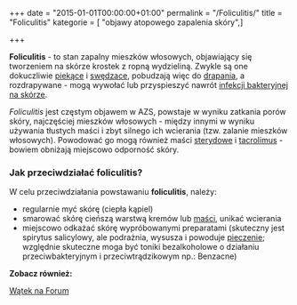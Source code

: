 +++
date = "2015-01-01T00:00:00+01:00"
permalink = "/Foliculitis/"
title = "Foliculitis"
kategorie = [ "objawy atopowego zapalenia skóry",]

+++

**Foliculitis** - to stan zapalny mieszków włosowych, objawiający się tworzeniem na skórze krostek z ropną wydzieliną. Zwykle są one dokuczliwie [piekące](/atopedia/pieczenie "wikilink") i [swędzace](/atopedia/świąd "wikilink"), pobudzają więc do [drapania](/atopedia/drapanie "wikilink"), a rozdrapywane - mogą wywołać lub przyspieszyć nawrót [infekcji bakteryjnej na skórze](/atopedia/infekcja_skóry "wikilink").

*Foliculitis* jest częstym objawem w AZS, powstaje w wyniku zatkania porów skóry, najczęściej mieszków włosowych - między innymi w wyniku używania tłustych maści i zbyt silnego ich wcierania (tzw. zalanie mieszków włosowych). Powodować go mogą również maści [sterydowe](/atopedia/kortykosterydy "wikilink") i [tacrolimus](/atopedia/tacrolimus "wikilink") - bowiem obniżają miejscowo odporność skóry.

### Jak przeciwdziałać foliculitis?

W celu przeciwdziałania powstawaniu **foliculitis**, należy:

-   regularnie myć skórę (ciepła kąpiel)
-   smarować skórę cieńszą warstwą kremów lub [maści](/atopedia/Maść "wikilink"), unikać wcierania
-   miejscowo odkażać skórę wypróbowanymi preparatami (skuteczny jest spirytus salicylowy, ale podrażnia, wysusza i powoduje [pieczenie](/atopedia/Pieczenie "wikilink"); względnie skuteczne moga być toniki bezalkoholowe o działaniu przeciwbakteryjnym i przeciwtrądzikowym np.: Benzacne)

**Zobacz również:**

[Wątek na Forum](http://www.atopowe-zapalenie.pl/forum/viewtopic.php?f=3&t=4682)
